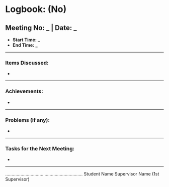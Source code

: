 # Logbook: (No)

## Meeting No: **\_** | Date: **\_**

- **Start Time:** **\_**
- **End Time:** **\_**

---

### Items Discussed:

-

---

### Achievements:

-

---

### Problems (if any):

-

---

### Tasks for the Next Meeting:

-

---

………………………… …………………………
Student Name Supervisor Name (1st Supervisor)
